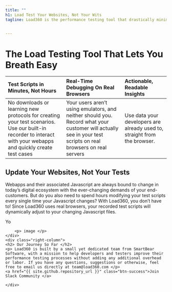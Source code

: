 ```yaml
---
title: ""
h1: Load Test Your Websites, Not Your Wits
tagline: Load360 is the performance testing tool that drastically minimizes your load testing efforts and maximizes your app’s reliability


---
```

# The Load Testing Tool That Lets You Breath Easy


<!-- <div class="three-column">
    <div class="left-column">
    <h3> Test Scrips in Minutes, Not Hours </h3>
        <p> No downloads or learning new protocols for creating your test scenarios. Use our built-in recorder to interact with your webapps and quickly create test cases.   
 </p>
    </div>
    <div class="middle-column">
    <h3> Real-Time Debugging On Real Browsers </h3>
      <p>Your users aren’t using emulators, and neither should you. Record what your customer will actually see in your test scripts on real browsers on real servers   </p>
    </div>

    <div class="right-column">
    <h3> Actionable, Readable Insights </h3>
      <p> Use data your developers are already used to, straight from the browser.   </p>
    </div>
</div> -->



| Test Scripts in Minutes, Not Hours | Real-Time Debugging On Real Browsers | Actionable, Readable Insights |
| :----------------------------------|:------------------------------------ | :-----------------------------|
| No downloads or learning new protocols for creating your test scenarios. Use our built-in recorder to interact with your webapps and quickly create test cases | Your users aren’t using emulators, and neither should you. Record what your customer will actually see in your test scripts on real browsers on real servers  | Use data your developers are already used to, straight from the browser. |




<div class="two-column left-big">
    <div class="left-column">
    <h2> Update Your Websites, Not Your Tests </h2>
        <p> Webapps and their associated Javascript are always bound to change in today’s digital ecosystem with the ever-changing demands of your end-customers. But do you also need to spend hours modifying your test scripts every single time your Javascript changes?
With Load360, you don’t have to! Since Load360 uses real browsers, your recorded test scripts will dynamically adjust to your changing Javascript files.
 </p>
    </div>
    <div class="right-column">
      <p> Yo </p>
    </div>
</div>

<div class="two-column right-big">
    <div class="left-column">

        <p> image </p>
    </div>
    <div class="right-column">
    <h2> Our Journey So Far </h2>
    <p> Load360 is built by a small yet dedicated team from SmartBear Software, with a mission to help developers and testers improve their performance testing processes without adding any additional overhead or labor. If you have any questions, suggestions or otherwise, feel free to email us directly at team@load360.com </p>
    <a href="{{ site.github.repository_url }}" class="btn-success">Join Slack Community </a>

    </div>
</div>
